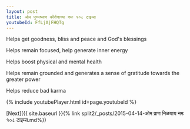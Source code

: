 ```yaml
---
layout: post
title: ओम पुण्यश्रवण कीर्तनाच्या नमः १०८ टाइम्स
youtubeId: FfLjAjFHQTg
---
```

 
 
Helps get goodness, bliss and peace and God's blessings
 
Helps remain focused, help generate inner energy 
 
Helps boost physical and mental health 
 
Helps remain grounded and generates a sense of gratitude towards the greater power 
 
Helps reduce bad karma
 
 
 
 


{% include youtubePlayer.html id=page.youtubeId %}
 
[Next]({{ site.baseurl }}{% link  split2/_posts/2015-04-14-ओम प्राण निळयाय नमः १०८ टाइम्स.md%})
 
